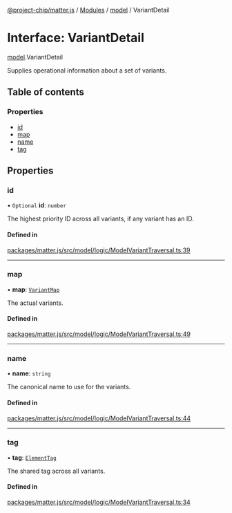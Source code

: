 [@project-chip/matter.js](../README.md) / [Modules](../modules.md) / [model](../modules/model.md) / VariantDetail

# Interface: VariantDetail

[model](../modules/model.md).VariantDetail

Supplies operational information about a set of variants.

## Table of contents

### Properties

- [id](model.VariantDetail.md#id)
- [map](model.VariantDetail.md#map)
- [name](model.VariantDetail.md#name)
- [tag](model.VariantDetail.md#tag)

## Properties

### id

• `Optional` **id**: `number`

The highest priority ID across all variants, if any variant has an ID.

#### Defined in

[packages/matter.js/src/model/logic/ModelVariantTraversal.ts:39](https://github.com/project-chip/matter.js/blob/0c058ae17fdba4c0b89b8b13c309011d51782299/packages/matter.js/src/model/logic/ModelVariantTraversal.ts#L39)

___

### map

• **map**: [`VariantMap`](../modules/model.md#variantmap)

The actual variants.

#### Defined in

[packages/matter.js/src/model/logic/ModelVariantTraversal.ts:49](https://github.com/project-chip/matter.js/blob/0c058ae17fdba4c0b89b8b13c309011d51782299/packages/matter.js/src/model/logic/ModelVariantTraversal.ts#L49)

___

### name

• **name**: `string`

The canonical name to use for the variants.

#### Defined in

[packages/matter.js/src/model/logic/ModelVariantTraversal.ts:44](https://github.com/project-chip/matter.js/blob/0c058ae17fdba4c0b89b8b13c309011d51782299/packages/matter.js/src/model/logic/ModelVariantTraversal.ts#L44)

___

### tag

• **tag**: [`ElementTag`](../enums/model.ElementTag.md)

The shared tag across all variants.

#### Defined in

[packages/matter.js/src/model/logic/ModelVariantTraversal.ts:34](https://github.com/project-chip/matter.js/blob/0c058ae17fdba4c0b89b8b13c309011d51782299/packages/matter.js/src/model/logic/ModelVariantTraversal.ts#L34)
